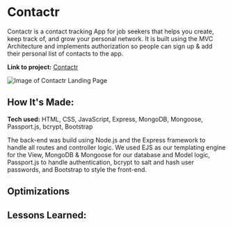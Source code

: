 # Contactr

Contactr is a contact tracking App for job seekers that helps you create, keep track of, and grow your personal network. It is built using the MVC Architecture and implements authorization so people can sign up & add their personal list of contacts to the app.

**Link to project:** [Contactr](https://contactr.onrender.com/)


![Image of Contactr Landing Page](https://user-images.githubusercontent.com/13573733/189439207-0b7279d9-9056-49b9-bca1-d75387616c11.png)


## How It's Made:

**Tech used:** HTML, CSS, JavaScript, Express, MongoDB, Mongoose, Passport.js, bcrypt, Bootstrap

The back-end was build using Node.js and the Express framework to handle all routes and controller logic. We used EJS as our templating engine for the View, MongoDB & Mongoose for our database and Model logic, Passport.js to handle authentication, bcrypt to salt and hash user passwords, and Bootstrap to style the front-end.

## Optimizations

## Lessons Learned:
